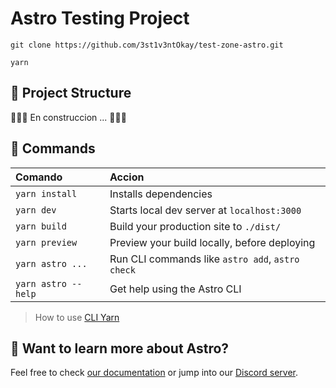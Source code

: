 # Astro Testing Project

```
git clone https://github.com/3st1v3ntOkay/test-zone-astro.git

yarn
```

## 🚀 Project Structure

👷🏻‍♂️ En construccion ... 👷🏻‍♂️

## 🧞 Commands

| Comando                | Accion                                           |
| :--------------------- | :----------------------------------------------- |
| `yarn install`         | Installs dependencies                            |
| `yarn dev`             | Starts local dev server at `localhost:3000`      |
| `yarn build`           | Build your production site to `./dist/`          |
| `yarn preview`         | Preview your build locally, before deploying     |
| `yarn astro ...`       | Run CLI commands like `astro add`, `astro check` |
| `yarn astro --help`    | Get help using the Astro CLI                     |

> How to use [CLI Yarn](https://classic.yarnpkg.com/en/docs/cli/)

## 👀 Want to learn more about Astro?

Feel free to check [our documentation](https://docs.astro.build) or jump into our [Discord server](https://astro.build/chat).
